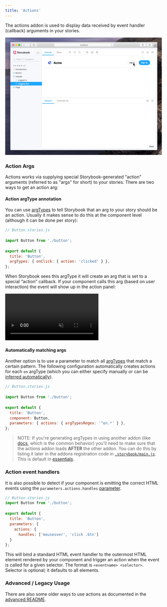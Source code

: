 ```yaml
---
title: 'Actions'
---
```


The actions addon is used to display data received by event handler (callback) arguments in your stories.

![Essential Actions addon usage](./addon-actions-screenshot.png)

### Action Args

Actions works via supplying special Storybook-generated “action” arguments (referred to as "args" for short) to your stories. There are two ways to get an action arg:

#### Action argType annotation

You can use [argTypes](../api/stories#argtypes) to tell Storybook that an arg to your story should be an action. Usually it makes sense to do this at the component level (although it can be done per story):

```js
// Button.stories.js

import Button from './button';

export default {
  title: 'Button',
  argTypes: { onClick: { action: 'clicked' } },
};
```

When Storybook sees this argType it will create an arg that is set to a special “action” callback. If your component calls this arg (based on user interaction) the event will show up in the action panel:

<video autoPlay muted playsInline loop>
  <source
    src="addon-actions-optimized.mp4"
    type="video/mp4"
  />
</video>

#### Automatically matching args

Another option is to use a parameter to match all [argTypes](../api/stories#argtypes) that match a certain pattern. The following configuration automatically creates actions for each `on` argType (which you can either specify manually or can be [inferred automatically](locate-link-for-this)).

```js
// Button.stories.js

import Button from './button';

export default {
  title: 'Button',
  component: Button,
  parameters: { actions: { argTypesRegex: '^on.*' } },
};
```

> NOTE: If you're generating argTypes in using another addon (like [docs](locate-docs), which is the common behavior) you'll need to make sure that the actions addon loads **AFTER** the other addon. You can do this by listing it later in the addons registration code in [`.storybook/main.js`](../configure/overview#configure-story-rendering). This is default in [essentials](./introduction).


### Action event handlers

It is also possible to detect if your component is emitting the correct HTML events using the `parameters.actions.handles` [parameter](../writing-stories/parameters). 

```js
// Button.stories.js
import Button from './button';

export default {
  title: 'Button',
  parameters: {
    actions: {
      handles: ['mouseover', 'click .btn']
  }
};
```

This will bind a standard HTML event handler to the outermost HTML element rendered by your component and trigger an action when the event is called for a given selector. The format is `<eventname> <selector>`. Selector is optional; it defaults to all elements.

### Advanced / Legacy Usage

There are also some older ways to use actions as documented in the [advanced README](../addons/actions/ADVANCED-README.md).
